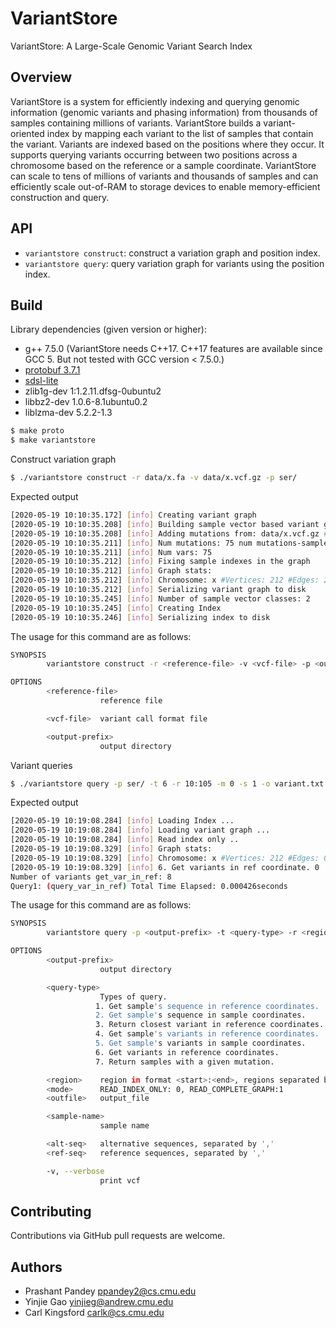 # VariantStore

VariantStore: A Large-Scale Genomic Variant Search Index

Overview
--------

VariantStore is a system for efficiently indexing and querying genomic
information (genomic variants and phasing information) from thousands of samples
containing millions of variants. VariantStore builds a variant-oriented index by
mapping each variant to the list of samples that contain the variant.  Variants
are indexed based on the positions where they occur. It supports querying
variants occurring between two positions across a chromosome based on the
reference or a sample coordinate. VariantStore can scale to tens of millions of
variants and thousands of samples and can efficiently scale out-of-RAM to
storage devices to enable memory-efficient construction and query.

API
--------
* `variantstore construct`: construct a variation graph and position index.
* `variantstore query`: query variation graph for variants using the position index.

Build
-------
Library dependencies (given version or higher):
- g++ 7.5.0 (VariantStore needs C++17. C++17 features are available since GCC 5. But not tested with GCC version < 7.5.0.)
- [protobuf 3.7.1](https://github.com/protocolbuffers/protobuf)
- [sdsl-lite](https://github.com/simongog/sdsl-lite)
- zlib1g-dev 1:1.2.11.dfsg-0ubuntu2
- libbz2-dev 1.0.6-8.1ubuntu0.2
- liblzma-dev 5.2.2-1.3
```bash
$ make proto
$ make variantstore
```

Construct variation graph

```bash
$ ./variantstore construct -r data/x.fa -v data/x.vcf.gz -p ser/
```

Expected output
```bash
[2020-05-19 10:10:35.172] [info] Creating variant graph
[2020-05-19 10:10:35.208] [info] Building sample vector based variant graph.
[2020-05-19 10:10:35.208] [info] Adding mutations from: data/x.vcf.gz #Samples: 1
[2020-05-19 10:10:35.211] [info] Num mutations: 75 num mutations-sample: 75
[2020-05-19 10:10:35.211] [info] Num vars: 75
[2020-05-19 10:10:35.212] [info] Fixing sample indexes in the graph
[2020-05-19 10:10:35.212] [info] Graph stats:
[2020-05-19 10:10:35.212] [info] Chromosome: x #Vertices: 212 #Edges: 287 Seq length: 1074
[2020-05-19 10:10:35.212] [info] Serializing variant graph to disk
[2020-05-19 10:10:35.245] [info] Number of sample vector classes: 2
[2020-05-19 10:10:35.245] [info] Creating Index
[2020-05-19 10:10:35.246] [info] Serializing index to disk
```

The usage for this command are as follows:

```bash
SYNOPSIS
        variantstore construct -r <reference-file> -v <vcf-file> -p <output-prefix>

OPTIONS
        <reference-file>
                    reference file

        <vcf-file>  variant call format file

        <output-prefix>
                    output directory
```

Variant queries

```bash
$ ./variantstore query -p ser/ -t 6 -r 10:105 -m 0 -s 1 -o variant.txt -v
```

Expected output
```bash
[2020-05-19 10:19:08.284] [info] Loading Index ...
[2020-05-19 10:19:08.284] [info] Loading variant graph ...
[2020-05-19 10:19:08.284] [info] Read index only ..
[2020-05-19 10:19:08.329] [info] Graph stats:
[2020-05-19 10:19:08.329] [info] Chromosome: x #Vertices: 212 #Edges: 0 Seq length: 1074
[2020-05-19 10:19:08.329] [info] 6. Get variants in ref coordinate. 0
Number of variants get_var_in_ref: 8
Query1: (query_var_in_ref) Total Time Elapsed: 0.000426seconds
```

The usage for this command are as follows:

```bash
SYNOPSIS
        variantstore query -p <output-prefix> -t <query-type> -r <region> -m <mode> [-o <outfile>] [-s <sample-name>] [-a <alt-seq>] [-b <ref-seq>] [-v]

OPTIONS
        <output-prefix>
                    output directory

        <query-type>
                    Types of query.
                   1. Get sample's sequence in reference coordinates.
                   2. Get sample's sequence in sample coordinates.
                   3. Return closest variant in reference coordinates.
                   4. Get sample's variants in reference coordinates.
                   5. Get sample's variants in sample coordinates.
                   6. Get variants in reference coordinates.
                   7. Return samples with a given mutation.

        <region>    region in format <start>:<end>, regions separated by ','
        <mode>      READ_INDEX_ONLY: 0, READ_COMPLETE_GRAPH:1
        <outfile>   output_file

        <sample-name>
                    sample name

        <alt-seq>   alternative sequences, separated by ','
        <ref-seq>   reference sequences, separated by ','

        -v, --verbose
                    print vcf
```

Contributing
------------
Contributions via GitHub pull requests are welcome.


Authors
-------
- Prashant Pandey <ppandey2@cs.cmu.edu>
- Yinjie Gao <yinjieg@andrew.cmu.edu>
- Carl Kingsford <carlk@cs.cmu.edu>


